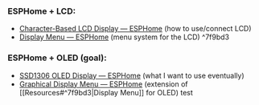 ### ESPHome + LCD:
- [Character-Based LCD Display — ESPHome](https://esphome.io/components/display/lcd_display) (how to use/connect LCD)
- [Display Menu — ESPHome](https://esphome.io/components/display_menu/index.html) (menu system for the LCD) ^7f9bd3

### ESPHome + OLED (goal):
- [SSD1306 OLED Display — ESPHome](https://esphome.io/components/display/ssd1306.html) (what I want to use eventually)
- [Graphical Display Menu — ESPHome](https://esphome.io/components/display_menu/graphical_display_menu) (extension of [[Resources#^7f9bd3|Display Menu]] for OLED)
test